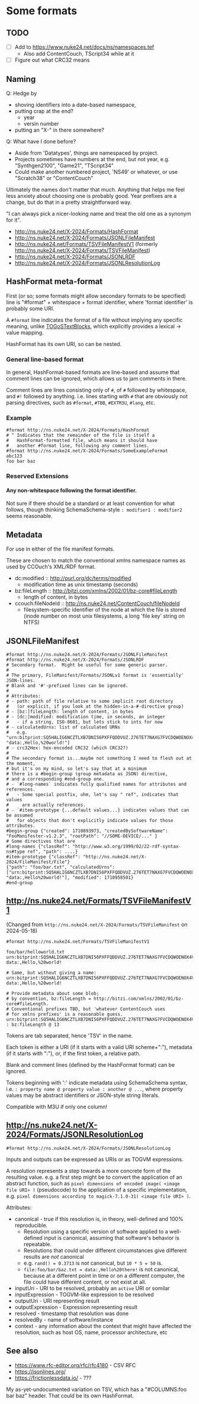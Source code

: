 # Some formats

## TODO

- [ ] Add to https://www.nuke24.net/docs/ns/namespaces.tef
  - Also add ContentCouch, TScript34 while at it
- [ ] Figure out what CRC32 means

## Naming

Q: Hedge by
- shoving identifiers into a date-based namespace,
- putting crap at the end?
  - year
  - versin number
- putting an "X-" in there somewhere?

Q: What have I done before?
- Aside from 'Datatypes', things are namespaced by project.
- Projects sometimes have numbers at the end, but not year,
  e.g. "Synthgen2100", "Game21", "TScript34"
- Could make another numbered project, 'NS49' or whatever,
  or use "Scratch38" or "ContentCouch"

Ultimately the names don't matter that much.
Anything that helps me feel less anxiety about choosing one is probably good.
Year prefixes are a change, but do that in a pretty straightforward way.

"I can always pick a nicer-looking name and treat the old one
as a synonym for it".

- http://ns.nuke24.net/X-2024/Formats/HashFormat
- http://ns.nuke24.net/X-2024/Formats/JSONLFileManifest
- http://ns.nuke24.net/Formats/TSVFileManifestV1 (formerly http://ns.nuke24.net/X-2024/Formats/TSVFileManifest)
- http://ns.nuke24.net/X-2024/Formats/JSONLRDF
- http://ns.nuke24.net/X-2024/Formats/JSONLResolutionLog

## HashFormat meta-format

First (or so; some formats might allow secondary formats to be specified)
line is "#format" + whitespace + format identifier,
where 'format identifier' is probably some URI.

A `#format` line indicates the format of a file without
implying any specific meaning, unlike [TOGoSTextBlocks](https://www.nuke24.net/docs/2012/TOGoSBinaryBlocks.html),
which explicitly provides a lexical &rarr; value mapping.

HashFormat has its own URI, so can be nested.

### General line-based format

In general, HashFormat-based formats are line-based
and assume that comment lines can be ignored,
which allows us to jam comments in there.

Comment lines are lines consisting only of `#`,
of `#` followed by whitespace, and `#!` followed by anything.
i.e. lines starting with `#` that are obviously not
parsing directives, such as `#format`, `#TBB`, `#EXTM3U`, `#lang`, etc.

### Example

```
#format http://ns.nuke24.net/X-2024/Formats/HashFormat
# ^ Indicates that the remainder of the file is itself a
#   HashFormat-formatted file, which means it should have
#   another #format line, following any comment lines.
#format http://ns.nuke24.net/X-2024/Formats/SomeExampleFormat
abc123
foo bar baz
```

### Reserved Extensions

#### Any non-whitespace following the format identifier.

Not sure if there should be a standard or at least convention for what follows,
though thinking SchemaSchema-style `: modifier1 : modifier2` seems reasonable.


## Metadata

For use in either of the file manifest formats.

These are chosen to match the conventional xmlns namespace names as used by CCOuch's XML/RDF format.

- dc:modified :: http://purl.org/dc/terms/modified
  - modification time as unix timestamp (seconds)
- bz:fileLength :: http://bitzi.com/xmlns/2002/01/bz-core#fileLength
  - length of content, in bytes
- ccouch:fileNodeId :: http://ns.nuke24.net/ContentCouch/fileNodeId
  - filesystem-specific identifier of the node at which the file is stored
    (inode number on most unix filesystems, a long 'file key' string on NTFS)

## JSONLFileManifest

```
#format http://ns.nuke24.net/X-2024/Formats/JSONLFileManifest
#format http://ns.nuke24.net/X-2024/Formats/JSONLRDF
# Secondary format.  Might be useful for some generic parser.
# 
# The primary, FileManifest/Formats/JSONLv1 format is 'essentially' JSON-lines.
# Blank and '#'-prefixed lines can be ignored.
# 
# Attributes:
# - path: path of file relative to some implicit root directory
#   (or explicit, if you look at the hidden-in-a-#-directive group)
# - [bz:]fileLength: length of content, in bytes
# - [dc:]modified: modification time, in seconds, an integer
#   - if a string, ISO-8601, but lets stick to ints for now
# - calculatedUrns: list of calculated URNs
#   e.g. "urn:bitprint:SQ5HALIG6NCZTLXB7DNI56PXFFQDDVUZ.276TET7NAXG7FVCDQWOENOX4VABJSZ4GBV7QATQ", "data:,Hello,%20world!"]
# - crc32Hex: hex-encoded CRC32 (which CRC32?)
# 
# The secondary format is...maybe not something I need to flesh out at the moment,
# but it's on my mind, so let's say that at a minimum
# there is a #begin-group (group metadata as JSON) directive,
# and a corresponding #end-group one.
# - `#long-names` indicates fully qualified names for attributes and references.
#   - Some special postfix, uhm, let's say " ref", indicates that values
#     are actually references.
# - `#item-prototype {...default values...} indicates values that can be assumed
#   for objects that don't explicitly indicate values for those attributes.
#begin-group {"created": 1710893973, "createdBySoftwareName": "FooManifester-v1.2.3", "rootPath": "//SOME-DEVICE/..." }
# Some directives that are 
#long-names {"classRef": "http://www.w3.org/1999/02/22-rdf-syntax-ns#type ref", "path": ....}
#item-prototype {"classRef": "http://ns.nuke24.net/X-2024/FileManifest/File"}
{"path": "foo/bar.txt", "calculatedUrns": ["urn:bitprint:SQ5HALIG6NCZTLXB7DNI56PXFFQDDVUZ.276TET7NAXG7FVCDQWOENOX4VABJSZ4GBV7QATQ", "data:,Hello%20world!"], "modified": 1710958501}
#end-group
```


## http://ns.nuke24.net/Formats/TSVFileManifestV1

(Changed from `http://ns.nuke24.net/X-2024/Formats/TSVFileManifest` on 2024-05-18)

```
#format http://ns.nuke24.net/Formats/TSVFileManifestV1

foo/bar/helloworld.txt	urn:bitprint:SQ5HALIG6NCZTLXB7DNI56PXFFQDDVUZ.276TET7NAXG7FVCDQWOENOX4VABJSZ4GBV7QATQ	data:,Hello,%20world!

# Same, but without giving a name:
urn:bitprint:SQ5HALIG6NCZTLXB7DNI56PXFFQDDVUZ.276TET7NAXG7FVCDQWOENOX4VABJSZ4GBV7QATQ	data:,Hello,%20world!

# Provide metadata about some blob;
# by convention, bz:fileLength = http://bitzi.com/xmlns/2002/01/bz-core#fileLength.
# Conventional prefixes TBD, but 'whatever ContentCouch uses
# for xmlns prefixes' is a reasonable guess.
urn:bitprint:SQ5HALIG6NCZTLXB7DNI56PXFFQDDVUZ.276TET7NAXG7FVCDQWOENOX4VABJSZ4GBV7QATQ	: bz:fileLength @ 13
```

Tokens are tab separated, hence 'TSV' in the name.

Each token is either a URI (if it starts with a valid URI scheme+":"),
metadata (if it starts with ":"), or, if the first token, a relative path.

Blank and comment lines (defined by the HashFormat format) can be ignored.

Tokens beginning with ':' indicate metadata using SchemaSchema syntax, i.e. `: property name @ property value : another @ ...`,
where property values may be abstract identifiers or JSON-style string literals.

Compatible with M3U if only one column!

## http://ns.nuke24.net/X-2024/Formats/JSONLResolutionLog

```
#format http://ns.nuke24.net/X-2024/Formats/JSONLResolutionLog
```

Inputs and outputs can be expressed as URIs or as TOGVM expressions.

A resolution represents a step towards a more concrete form of
the resulting value.  e.g. a first step might be to convert
the application of an abstract function, such as
`pixel dimensions of encoded image( <image file URI> )` (pseudocode)
to the application of a specific implementation, e.g.
`pixel dimensions according to magick-7.1.0-31( <image file URI> )`.

Attributes:
- canonical - true if this resolution is, in theory, well-defined and 100% reproducible.
  - Resolution using a specific version of software applied to a well-defined input
    is canonical, assuming that software's behavior is repeatable.
  - Resolutions that could under different circumstances give different results
    are *not* canonical
  - e.g. `rand() = 0.3713` is *not* canonical, but `10 * 5 = 50` is.
  - `file:foo/bar/baz.txt = data:,Hello%20there!` is not canonical, because
    at a different point in time or on a different computer, the file
    could have different content, or not exist at all.
- inputUri - URI to be resolved, probably an `active` URI or somilar
- inputExpression - TOGVM-like expression to be resolved
- outputUri - URI representing result
- outputExpression - Expression representing result
- resolved - timestamp that resolution was done
- resolvedBy - name of software/instance 
- context - any information about the context that might have affected
  the resolution, such as host OS, name, processor architecture, etc 


## See also

- https://www.rfc-editor.org/rfc/rfc4180 - CSV RFC
- https://jsonlines.org/
- https://frictionlessdata.io/ - ???

My as-yet-undocumented variation on TSV, which has a
"#COLUMNS:foo	bar	baz" header.
That could be its own HashFormat.
